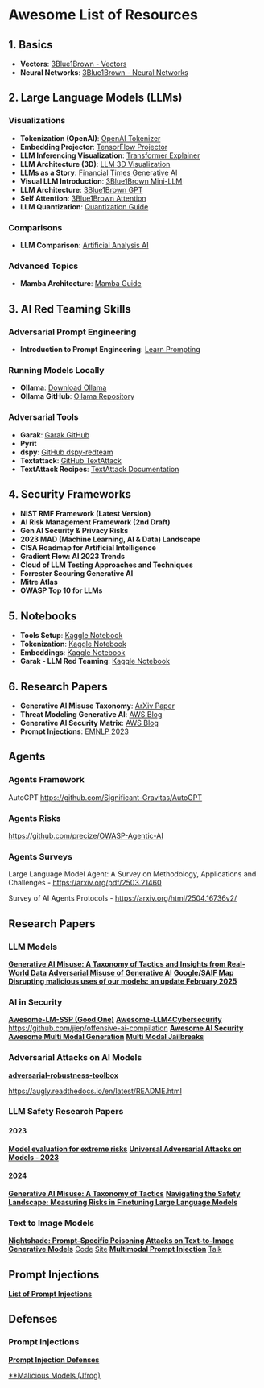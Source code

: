 # **Awesome List of Resources**

## **1. Basics**
- **Vectors**: [3Blue1Brown - Vectors](https://www.3blue1brown.com/lessons/vectors)
- **Neural Networks**: [3Blue1Brown - Neural Networks](https://www.3blue1brown.com/lessons/neural-networks)

## **2. Large Language Models (LLMs)**
### **Visualizations**
- **Tokenization (OpenAI)**: [OpenAI Tokenizer](https://platform.openai.com/tokenizer)
- **Embedding Projector**: [TensorFlow Projector](https://projector.tensorflow.org/)
- **LLM Inferencing Visualization**: [Transformer Explainer](https://poloclub.github.io/transformer-explainer/)
- **LLM Architecture (3D)**: [LLM 3D Visualization](https://bbycroft.net/llm)
- **LLMs as a Story**: [Financial Times Generative AI](https://ig.ft.com/generative-ai/)
- **Visual LLM Introduction**: [3Blue1Brown Mini-LLM](https://www.3blue1brown.com/lessons/mini-llm)
- **LLM Architecture**: [3Blue1Brown GPT](https://www.3blue1brown.com/lessons/gpt)
- **Self Attention**: [3Blue1Brown Attention](https://www.3blue1brown.com/lessons/attention)
- **LLM Quantization**: [Quantization Guide](https://newsletter.maartengrootendorst.com/p/a-visual-guide-to-quantization)

### **Comparisons**
- **LLM Comparison**: [Artificial Analysis AI](https://artificialanalysis.ai/)

### **Advanced Topics**
- **Mamba Architecture**: [Mamba Guide](https://newsletter.maartengrootendorst.com/p/a-visual-guide-to-mamba-and-state)

## **3. AI Red Teaming Skills**
### **Adversarial Prompt Engineering**
- **Introduction to Prompt Engineering**: [Learn Prompting](https://learnprompting.org/docs/basics/prompt_engineering)

### **Running Models Locally**
- **Ollama**: [Download Ollama](https://ollama.com/download)
- **Ollama GitHub**: [Ollama Repository](https://github.com/ollama/ollama)

### **Adversarial Tools**
- **Garak**: [Garak GitHub](https://github.com/NVIDIA/garak)
- **Pyrit**
- **dspy**: [GitHub dspy-redteam](https://github.com/haizelabs/dspy-redteam)
- **Textattack**: [GitHub TextAttack](https://github.com/QData/TextAttack)
- **TextAttack Recipes**: [TextAttack Documentation](https://textattack.readthedocs.io/en/latest/3recipes/attack_recipes_cmd.html)

## **4. Security Frameworks**
- **NIST RMF Framework (Latest Version)**
- **AI Risk Management Framework (2nd Draft)**
- **Gen AI Security & Privacy Risks**
- **2023 MAD (Machine Learning, AI & Data) Landscape**
- **CISA Roadmap for Artificial Intelligence**
- **Gradient Flow: AI 2023 Trends**
- **Cloud of LLM Testing Approaches and Techniques**
- **Forrester Securing Generative AI**
- **Mitre Atlas**
- **OWASP Top 10 for LLMs**

## **5. Notebooks**
- **Tools Setup**: [Kaggle Notebook](https://www.kaggle.com/code/jchauhan/lrt-lab-tools-installation-and-walkthrough)
- **Tokenization**: [Kaggle Notebook](https://www.kaggle.com/code/jchauhan/tokenization-llm-red-teaming-basics)
- **Embeddings**: [Kaggle Notebook](https://www.kaggle.com/code/jchauhan/embeddings-llm-red-teaming)
- **Garak - LLM Red Teaming**: [Kaggle Notebook](https://www.kaggle.com/code/jchauhan/lrt-ai-red-teaming-garak-tool/)

## **6. Research Papers**
- **Generative AI Misuse Taxonomy**: [ArXiv Paper](https://arxiv.org/pdf/2406.13843)
- **Threat Modeling Generative AI**: [AWS Blog](https://aws.amazon.com/blogs/security/threat-modeling-your-generative-ai-workload-to-evaluate-security-risk/)
- **Generative AI Security Matrix**: [AWS Blog](https://aws.amazon.com/blogs/security/securing-generative-ai-an-introduction-to-the-generative-ai-security-scoping-matrix/)
- **Prompt Injections**: [EMNLP 2023](https://aclanthology.org/2023.emnlp-main.302.pdf)


## Agents 

### Agents Framework 

AutoGPT
https://github.com/Significant-Gravitas/AutoGPT


### Agents Risks

https://github.com/precize/OWASP-Agentic-AI

### Agents Surveys

Large Language Model Agent: A Survey on Methodology, Applications and Challenges - https://arxiv.org/pdf/2503.21460


Survey of AI Agents Protocols - https://arxiv.org/html/2504.16736v2/



## Research Papers

### LLM Models

[**Generative AI Misuse: A Taxonomy of Tactics and Insights from Real-World Data**](https://arxiv.org/pdf/2406.13843v2)
[**Adversarial Misuse of Generative AI**](https://cloud.google.com/blog/topics/threat-intelligence/adversarial-misuse-generative-ai)
[**Google/SAIF Map**](https://saif.google/secure-ai-framework/saif-map)
[**Disrupting malicious uses of our models: an update February 2025**](https://cdn.openai.com/threat-intelligence-reports/disrupting-malicious-uses-of-our-models-february-2025-update.pdf)


### AI in Security
[**Awesome-LM-SSP (Good One)**](https://github.com/ThuCCSLab/Awesome-LM-SSP)
[**Awesome-LLM4Cybersecurity**](https://github.com/tmylla/Awesome-LLM4Cybersecurity)
https://github.com/jiep/offensive-ai-compilation
[**Awesome AI Security**](https://github.com/corca-ai/awesome-llm-security)
[**Awesome Multi Modal Generation**](https://github.com/YingqingHe/Awesome-LLMs-meet-Multimodal-Generation)
[**Multi Modal Jailbreaks**](https://github.com/liuxuannan/Awesome-Multimodal-Jailbreak)

### Adversarial Attacks on AI Models

[**adversarial-robustness-toolbox**](https://github.com/Trusted-AI/adversarial-robustness-toolbox)

https://augly.readthedocs.io/en/latest/README.html



### LLM Safety Research Papers

#### 2023
[**Model evaluation for extreme risks**](https://arxiv.org/pdf/2305.15324)
[**Universal Adversarial Attacks on Models - 2023**](https://arxiv.org/abs/2307.15043)

#### 2024
[**Generative AI Misuse: A Taxonomy of Tactics**](https://arxiv.org/pdf/2406.13843?)
[**Navigating the Safety Landscape: Measuring Risks in Finetuning Large Language Models**](https://arxiv.org/pdf/2405.17374)



### Text to Image Models
[**Nightshade: Prompt-Specific Poisoning Attacks on Text-to-Image Generative Models**](https://arxiv.org/abs/2310.13828) [Code](https://github.com/Shawn-Shan/nightshade-release) [Site](https://nightshade.cs.uchicago.edu/aboutus.html)
[**Multimodal Prompt Injection**](https://github.com/ebagdasa/multimodal_injection) [Talk](https://i.blackhat.com/EU-23/Presentations/EU-23-Nassi-IndirectPromptInjection.pdf)

## Prompt Injections

[**List of Prompt Injections**](https://simonwillison.net/tags/prompt-injection/)


## Defenses 

### Prompt Injections

[**Prompt Injection Defenses**](https://github.com/tldrsec/prompt-injection-defenses)



[**Malicious Models (Jfrog)](https://jfrog.com/blog/jfrog-and-hugging-face-join-forces/)
